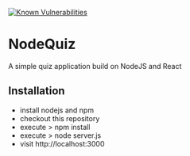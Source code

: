 [![Known Vulnerabilities](https://snyk.io/test/github/maskas/nodequiz/badge.svg?targetFile=package.json)](https://snyk.io/test/github/maskas/nodequiz?targetFile=package.json)

# NodeQuiz
A simple quiz application build on NodeJS and React

## Installation
- install nodejs and npm
- checkout this repository
- execute > npm install
- execute > node server.js
- visit http://localhost:3000


